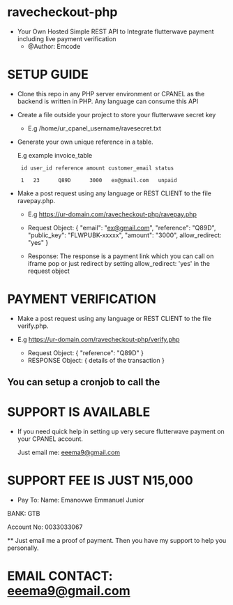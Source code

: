 # ravecheckout-php
- Your Own Hosted Simple REST API to Integrate flutterwave payment including live payment verification
   -  @Author: Emcode

# SETUP GUIDE

- Clone this repo in any PHP server environment or CPANEL as the backend is written in PHP. Any language can consume this API

- Create a file outside  your project to store your flutterwave secret key
  - E.g /home/ur_cpanel_username/ravesecret.txt

 - Generate your own unique reference in a table. 

    E.g example invoice_table 

        id user_id reference amount customer_email status

        1   23      Q89D      3000   ex@gmail.com   unpaid

- Make a post request using any language or REST CLIENT to the file ravepay.php. 
  - E.g  https://ur-domain.com/ravecheckout-php/ravepay.php
        
  - Request Object: 
    {
        "email": "ex@gmail.com", "reference": "Q89D", 
        "public_key": "FLWPUBK-xxxxx", 
        "amount": "3000", allow_redirect: "yes" 
    }

  - Response: The response is a payment link which you can call on iframe pop or just redirect by setting 
    allow_redirect: 'yes'  in the request object
# PAYMENT VERIFICATION
   - Make a post request using any language or REST CLIENT to the file verify.php. 
   
   - E.g  https://ur-domain.com/ravecheckout-php/verify.php
        
        - Request Object: 
            {
                 "reference": "Q89D"
            }
        - RESPONSE Object: 
            {
               details of the transaction
            }
## You can setup a cronjob to call the 

# SUPPORT IS AVAILABLE
   - If you need quick help in setting up very secure flutterwave payment on your CPANEL account.

      Just email me: eeema9@gmail.com

# SUPPORT FEE IS JUST N15,000
   - Pay To: 
   Name: Emanovwe Emmanuel Junior 

   BANK: GTB 

   Account No: 0033033067

   ** Just email me a proof of payment. Then you have my support to help you personally.

# EMAIL CONTACT: eeema9@gmail.com

# 



 


